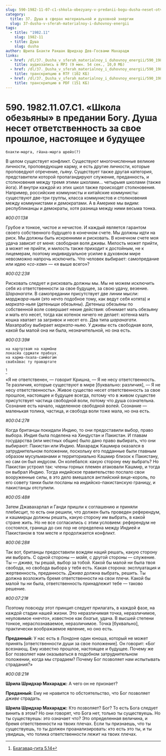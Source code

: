 ```yaml
---
slug: 590-1982-11-07-c1-shkola-obezyany-v-predanii-bogu-dusha-neset-otvetstvennost-za-svoe-proshloe-nastoyashhee-i-budushhee
category:
  title: 37. Душа в сферах материальной и духовной энергии
  slug: 37-dusha-v-sferah-materialnoy-i-duhovnoy-energii
tags:
  - title: "1982.11"
    slug: 1982-11
  - title: Душа
    slug: dusha
author: Шрила Бхакти Ракшак Шридхар Дев-Госвами Махарадж
links:
  - href: /dl/37._Dusha_v_sferah_materialnoy_i_duhovnoy_energii/590_1982.11.07.C1_SridharMj_Shkola_obezjany_v_predanii_Bogu_Dusha_neset_otvetstvennost_za_svoe_proshloe_nastojashhee_i_budushhee.mp3
    title: аудиозапись в MP3 (9 мин. 54 сек., 10,0 МБ)
  - href: /dl/37._Dusha_v_sferah_materialnoy_i_duhovnoy_energii/590_1982.11.07.C1_SridharMj_Shkola_obezjany_v_predanii_Bogu_Dusha_neset_otvetstvennost_za_svoe_proshloe_nastojashhee_i_budushhee.rtf
    title: транскрипцию в RTF (102 КБ)
  - href: /dl/37._Dusha_v_sferah_materialnoy_i_duhovnoy_energii/590_1982.11.07.C1_SridharMj_Shkola_obezjany_v_predanii_Bogu_Dusha_neset_otvetstvennost_za_svoe_proshloe_nastojashhee_i_budushhee.pdf
    title: транскрипцию в PDF (151 КБ)
---
```


# 590. 1982.11.07.C1. «Школа обезьяны» в предании Богу. Душа несет ответственность за свое прошлое, настоящее и будущее

    бхакти-марга, гйана-марга шрейо(?)

В целом существует конфликт. Существуют многочисленные великие личности, проповедующие карму, и есть другие личности, которые проповедуют отречение, *гьяну*. Существует также другая категория, представители которой пропагандируют служение, преданность, и столкновения между тремя этими школами… четырьмя школами (также йога). И внутри каждой из этих школ также происходят столкновения. Например, российские коммунисты и китайские коммунисты: существуют две-три группы, класса коммунистов и столкновения между коммунистами и демократами. А в Америке мы видим: республиканцы и демократы, хотя разница между ними весьма тонка.

*#00:01:13#*

Грубое и тонкое, чистое и нечистое. И каждый является гарантом своего собственного будущего в конечном счете. Мы должны идти на риск. Мы должны быть искренними и рисковать. В конечном счете моя удача зависит от меня: свободная воля *дживы*. Милость может прийти, а может не прийти, и милость также приходит к достойным, не к лицемерам, поэтому индивидуальное усилие в духовном мире невозможно напрочь исключить. Что человек выбирает: самопредание или идею «*со-хам*» — «я выше всего»?

*#00:02:23#*

Рисковать следует и рисковать должны мы. Мы не можем исключить себя из ответственности за свое будущее, за свою удачу, везение. *Шаранагати*. В самопредании присутствует две линии мысли: *марджара-ньяя* (это нечто подобное тому, как ведут себя котята) и *марката-ньяя* (детеныши обезьяны). Детеныш обезьяны по собственной воле совершает некие действия: обнимает мать обезьяну и мать его несет, тогда как котенок ничего не делает: котенка мать кошка хватает за загривок и несет его. Два типа *шаранагати*. Махапрабху выбирает *марката-ньяю*. У *дживы* есть свободная воля, какой бы малой она ни была, незначительной, но она есть.

*#00:03:39#*

    на картр̣твам̇ на карма̄н̣и
    локасйа ср̣джати прабхух̣
    на карма-пхала-сам̇йогам̇
    свабха̄вас ту правартате
[^_ftn1]

«Я не ответственен, — говорит Кришна, — Я не несу ответственность. Те различия, которые существуют в мире [буквально: различия], — Я не несу ответственность». Живое существо несет ответственность за свое прошлое, настоящее и будущее всегда, потому что в живом существе присутствует частица свободной воли, потому что душа сознательна. Сознание есть начало, наделенное свободной волей. Сознание — маленькая толика, частица, и свобода воли тоже мала, но она есть.

*#00:04:27#*

Когда британцы покидали Индию, то они предоставили выбор, право выбора. Индия была поделена на Хиндустан и Пакистан. И главам государства (или местных общин) было дано право выбирать, что они выбирают: Пакистан или Индию. Махарадж Кашмира оказался в затруднительном положении, поскольку его подданные были главным образом мусульманами и территориально Кашмир близок к Пакистану, но сам он был индусом. Он колебался: какую сторону ему выбрать? Но Пакистан устроил так: члены горных племен атаковали Кашмир, и тогда он выбрал Индию. Тогда индийское правительство послало свои вооруженные силы, в это дело вмешался английский вице-король, по его совету танки были посланы на индийско-пакистанскую границу, и пакистанцы отступили.

*#00:05:48#*

Затем Джавахарлал и Ганди пришли к соглашению и приняли плебисцит, то есть они решили, что должен быть проведен референдум, и кашмирцы должны решать, какую сторону им выбрать, в какой стране жить. Но не все согласились с этим условием: референдум не состоялся, граница до сих пор не определена между Индией и Пакистаном в том месте и продолжается конфликт.

*#00:06:28#*

Так вот, британцы предоставили вождям наций решать, какую сторону им выбрать. С одной стороны — *майя*, с другой стороны — служение. Ты — *джива*, ты решай, выбор за тобой. Какой бы малой ни была твоя свобода, но свобода выбора у тебя есть. Какая сторона: эксплуатация и жертвенность, преданность. *Джива* должна выбрать, решить. Ты должна возложить бремя ответственности на свои плечи. Какой бы малой ты ни была, ответственность принадлежит тебе — таково решение.

*#00:07:21#*

Поэтому повсюду этот принцип следует прилагать, в каждой фазе, на каждой стадии нашей жизни. Это неразличимая точка, неразличимое, неуловимое «нечто», известное как *бхагья*, удача. В высшей степени тонкое, нераспознаваемое, неразличимое. Точка [буквально], практически воображаемое явление, но оно есть.

**Преданный:** У нас есть в Лондоне один юноша, который не может принять [ответственности души за свое положение]. Он говорит: «Бог всезнающ. Ему известно прошлое, настоящее и будущее. Почему же Бог позволяет нам оказываться в подобном затруднительном положении, когда мы страдаем? Почему Бог позволяет нам испытывать страдания?»

*#00:08:21#*

**Шрила Шридхар Махарадж:** А чего он не признает?

**Преданный:** Ему не нравится то обстоятельство, что Бог позволяет *дживе* страдать.

**Шрила Шридхар Махарадж:** Кто позволяет? Бог? То есть Бога следует винить в этом? Но они говорят, что Бога нет, только ты существуешь. Но ты существуешь: это означает что? Это определенная величина, и бремя ответственности на твоих плечах. Если ты признаешь, что ты существуешь, то ты должен проанализировать: кто есть это ты, и ты увидишь, что толика ответственности лежит на твоих плечах.



[^_ftn1]: [Бхагавад-гита 5.14](../notes/bhagavad-gita/bhagavad-gita-5-14.md)
